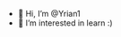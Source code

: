 - 👋 Hi, I’m @Yrian1
- 👀 I’m interested in learn :)

<!---
Yrian1/Yrian1 is a ✨ special ✨ repository because its `README.md` (this file) appears on your GitHub profile.
You can click the Preview link to take a look at your changes.
--->
